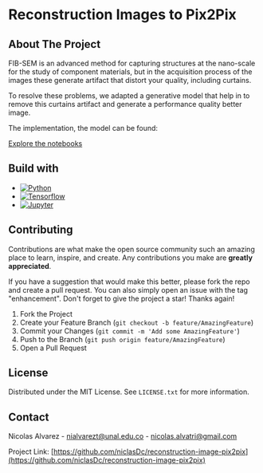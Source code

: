 # Reconstruction Images to Pix2Pix

## About The Project

FIB-SEM is an advanced method for capturing structures at the nano-scale for the study of component materials, but in the acquisition process of the images these generate artifact that distort your quality, including curtains.

To resolve these problems, we adapted a generative model that help in to remove this curtains artifact and generate a performance quality better image.

The implementation, the model can be found:

[Explore the notebooks](https://github.com/niclasDc/reconstruction-image-pix2pix/blob/master/notebooks/model_notebook.ipynb)

## Build with

- [![Python][Python-image]][Python-url]
- [![Tensorflow][Tensorflow-image]][Tensorflow-url]
- [![Jupyter][Jupyter-image]][Jupyter-url]

<!-- CONTRIBUTING -->

## Contributing

Contributions are what make the open source community such an amazing place to learn, inspire, and create. Any contributions you make are **greatly appreciated**.

If you have a suggestion that would make this better, please fork the repo and create a pull request. You can also simply open an issue with the tag "enhancement".
Don't forget to give the project a star! Thanks again!

1. Fork the Project
2. Create your Feature Branch (`git checkout -b feature/AmazingFeature`)
3. Commit your Changes (`git commit -m 'Add some AmazingFeature'`)
4. Push to the Branch (`git push origin feature/AmazingFeature`)
5. Open a Pull Request

<!-- LICENSE -->

## License

Distributed under the MIT License. See `LICENSE.txt` for more information.

<!-- CONTACT -->

## Contact

Nicolas Alvarez - nialvarezt@unal.edu.co - nicolas.alvatri@gmail.com

Project Link: [https://github.com/niclasDc/reconstruction-image-pix2pix](https://github.com/niclasDc/reconstruction-image-pix2pix)

<!-- Markdown Links & Images -->

[Python-image]: https://img.shields.io/badge/Python-FFD43B?style=for-the-badge&logo=python&logoColor=blue
[Python-url]: https://www.python.org
[Tensorflow-image]: https://img.shields.io/badge/TensorFlow-FF6F00?style=for-the-badge&logo=TensorFlow&logoColor=white
[Tensorflow-url]: https://img.shields.io/badge/TensorFlow-FF6F00?style=for-the-badge&logo=TensorFlow&logoColor=white
[Jupyter-image]: https://img.shields.io/badge/Jupyter-F37626.svg?&style=for-the-badge&logo=Jupyter&logoColor=white
[Jupyter-url]: https://jupyter.org
